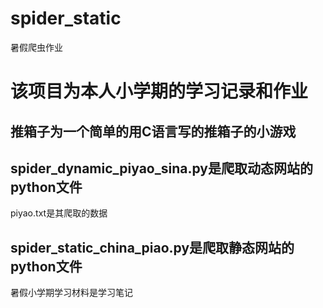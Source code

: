 # spider_static
暑假爬虫作业
# 该项目为本人小学期的学习记录和作业
## 推箱子为一个简单的用C语言写的推箱子的小游戏

## spider_dynamic_piyao_sina.py是爬取动态网站的python文件
piyao.txt是其爬取的数据

## spider_static_china_piao.py是爬取静态网站的python文件

暑假小学期学习材料是学习笔记
